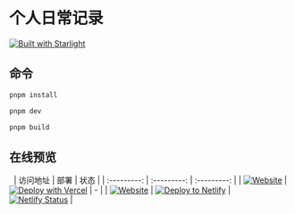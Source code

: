 # 个人日常记录

[![Built with Starlight](https://astro.badg.es/v2/built-with-starlight/tiny.svg)](https://starlight.astro.build)

## 命令

```bash
pnpm install

pnpm dev

pnpm build
```

## 在线预览

&nbsp;
|  访问地址 | 部署 | 状态 |
| :---------: | :---------: | :---------: |
| [![Website](https://img.shields.io/badge/vercel%20%E5%9C%B0%E5%9D%80-https://wwlight.vercel.app/-brightgreen)](https://wwlight.vercel.app/) | [![Deploy with Vercel](https://vercel.com/button)](https://vercel.com/new/clone?repository-url=https%3A%2F%2Fgithub.com%2Fwwlight%2Fwwlight.github.io) | - |
| [![Website](https://img.shields.io/badge/netlify%20%E5%9C%B0%E5%9D%80-https://wwlight.netlify.app/-brightgreen)](https://wwlight.netlify.app/) | [![Deploy to Netlify](https://www.netlify.com/img/deploy/button.svg)](https://app.netlify.com/start/deploy?repository=https://github.com/wwlight/wwlight.github.io) | [![Netlify Status](https://api.netlify.com/api/v1/badges/27a45be0-dc5e-47fd-93ef-9ff0e484df69/deploy-status)](https://app.netlify.com/projects/wwlight/deploys) |
